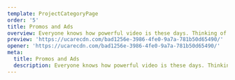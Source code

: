 ```yaml
---
template: ProjectCategoryPage
order: '5'
title: Promos and Ads
overview: Everyone knows how powerful video is these days. Thinking of a fun or edgy idea to make your video cut through can be hard but we can help with this creative process and bring your idea to life! We have A LOT of experience in doing so.
preview: 'https://ucarecdn.com/bad1256e-3986-4fe0-9a7a-781b50d65490/'
opener: 'https://ucarecdn.com/bad1256e-3986-4fe0-9a7a-781b50d65490/'
meta:
  title: Promos and Ads
  description: Everyone knows how powerful video is these days. Thinking of a fun or edgy idea to make your video cut through can be hard but we can help with this creative process and bring your idea to life! We have A LOT of experience in doing so.
---
```

